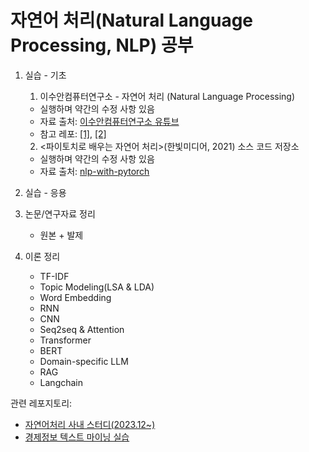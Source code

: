 # 자연어 처리(Natural Language Processing, NLP) 공부

1. 실습 - 기초
   1) 이수안컴퓨터연구소 - 자연어 처리 (Natural Language Processing)
   - 실행하며 약간의 수정 사항 있음
   - 자료 출처: [이수안컴퓨터연구소 유튜브](https://www.youtube.com/@user-ss5no9xw6e)
   - 참고 레포: [[1]](https://github.com/yeon93/NLP_study), [[2]](https://github.com/kjh8331267/NLP_suanlab)
   2) <파이토치로 배우는 자연어 처리>(한빛미디어, 2021) 소스 코드 저장소
   - 실행하며 약간의 수정 사항 있음
   - 자료 출처: [nlp-with-pytorch](https://github.com/rickiepark/nlp-with-pytorch)

2. 실습 - 응용

3. 논문/연구자료 정리
   - 원본 + 발제

4. 이론 정리
   - TF-IDF
   - Topic Modeling(LSA & LDA)
   - Word Embedding
   - RNN
   - CNN
   - Seq2seq & Attention
   - Transformer
   - BERT
   - Domain-specific LLM
   - RAG
   - Langchain

관련 레포지토리:
- [자연어처리 사내 스터디(2023.12~)](https://github.com/kjh8331267/NLP_study?tab=readme-ov-file)
- [경제정보 텍스트 마이닝 실습](https://github.com/jo-cho/eitm)
